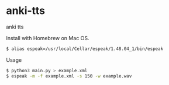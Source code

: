 # anki-tts

anki tts

Install with Homebrew on Mac OS.

```bash
$ alias espeak=/usr/local/Cellar/espeak/1.48.04_1/bin/espeak
```

Usage

```bash
$ python3 main.py > example.xml
$ espeak -m -f example.xml -s 150 -w example.wav
```
